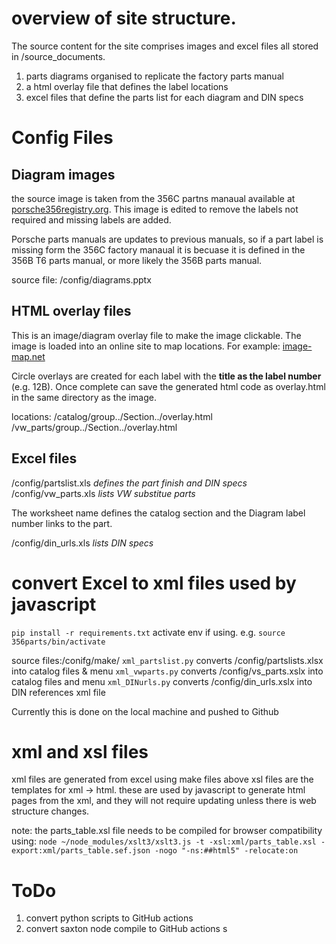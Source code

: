 # overview of site structure.

The source content for the site comprises images and excel files all stored in /source_documents.
1. parts diagrams organised to replicate the factory parts manual
2. a html overlay file that defines the label locations
3. excel files that define the parts list for each diagram and DIN specs


# Config Files
## Diagram images
the source image is taken from the 356C partns manaual available at [porsche356registry.org](https://porsche356registry.org).  This image is edited to remove the labels not required and missing labels are added.

Porsche parts manuals  are updates to previous manuals, so if a part label is missing form the 356C factory manaual it is becuase it is defined in the 356B T6 parts manual, or more likely the 356B parts manual.

source file:  /config/diagrams.pptx

## HTML overlay files
This is an image/diagram overlay file to make the image clickable.  The image is loaded into an online site to map locations.  For example: [image-map.net](https://www.image-map.net)

Circle overlays are created for each label with the **title as the label number** (e.g. 12B).  Once complete can save the generated html code as overlay.html in the same directory as the image.

locations:
/catalog/group../Section../overlay.html
/vw_parts/group../Section../overlay.html

## Excel files
/config/partslist.xls  *defines the part finish and DIN specs*
/config/vw_parts.xls *lists VW substitue parts*

The worksheet name defines the catalog section and the Diagram label number links to the part.

/config/din_urls.xls *lists DIN specs*

# convert Excel to xml files used by javascript
`pip install -r requirements.txt`
activate env if using.  e.g. `source 356parts/bin/activate`   

source files:/conifg/make/
`xml_partslist.py`  converts /config/partslists.xlsx into catalog files & menu
`xml_vwparts.py`    converts /config/vs_parts.xslx into catalog files and menu
`xml_DINurls.py`    converts /config/din_urls.xslx into DIN references xml file

Currently this is done on the local machine and pushed to Github

# xml and xsl files
xml files are generated from excel using make files above
xsl files are the templates for xml -> html.  these are used by javascript to generate html pages from the xml, and they will not require updating unless there is web structure changes.

note:  the parts_table.xsl file needs to be compiled for browser compatibility using:
`node ~/node_modules/xslt3/xslt3.js -t -xsl:xml/parts_table.xsl -export:xml/parts_table.sef.json -nogo "-ns:##html5" -relocate:on`




# ToDo
1. convert python scripts to GitHub actions
2. convert saxton node compile to GitHub actions
s



